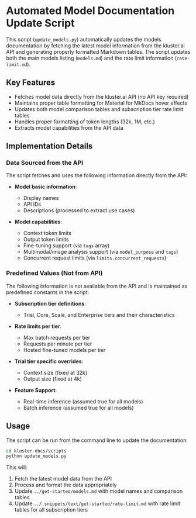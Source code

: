 # Automated Model Documentation Update Script

This script (`update_models.py`) automatically updates the models documentation by fetching the latest model information from the kluster.ai API and generating properly formatted Markdown tables. The script updates both the main models listing (`models.md`) and the rate limit information (`rate-limit.md`).

## Key Features

- Fetches model data directly from the kluster.ai API (no API key required)
- Maintains proper table formatting for Material for MkDocs hover effects
- Updates both model comparison tables and subscription tier rate limit tables
- Handles proper formatting of token lengths (32k, 1M, etc.)
- Extracts model capabilities from the API data

## Implementation Details

### Data Sourced from the API

The script fetches and uses the following information directly from the API:

- **Model basic information**:
  - Display names
  - API IDs
  - Descriptions (processed to extract use cases)

- **Model capabilities**:
  - Context token limits
  - Output token limits
  - Fine-tuning support (via `tags` array)
  - Multimodal/image analysis support (via `model_purpose` and `tags`)
  - Concurrent request limits (via `limits.concurrent_requests`)

### Predefined Values (Not from API)

The following information is not available from the API and is maintained as predefined constants in the script:

- **Subscription tier definitions**:
  - Trial, Core, Scale, and Enterprise tiers and their characteristics
  
- **Rate limits per tier**:
  - Max batch requests per tier
  - Requests per minute per tier
  - Hosted fine-tuned models per tier
  
- **Trial tier specific overrides**:
  - Context size (fixed at 32k)
  - Output size (fixed at 4k)

- **Feature Support**:
  - Real-time inference (assumed true for all models)
  - Batch inference (assumed true for all models)

## Usage

The script can be run from the command line to update the documentation:

```bash
cd kluster-docs/scripts
python update_models.py
```

This will:
1. Fetch the latest model data from the API
2. Process and format the data appropriately
3. Update `../get-started/models.md` with model names and comparison tables
4. Update `../.snippets/text/get-started/rate-limit.md` with rate limit tables for all subscription tiers